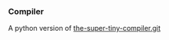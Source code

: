 
### Compiler


A python version of [the-super-tiny-compiler.git](https://github.com/jamiebuilds/the-super-tiny-compiler.git)
